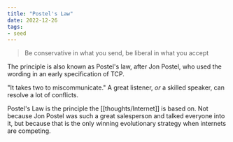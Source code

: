 ```yaml
---
title: "Postel's Law"
date: 2022-12-26
tags:
- seed
---
```


> Be conservative in what you send, be liberal in what you accept

The principle is also known as Postel's law, after Jon Postel, who used the wording in an early specification of TCP.

"It takes two to miscommunicate." A great listener, _or_ a skilled speaker, can resolve a lot of conflicts.

Postel's Law is the principle the [[thoughts/Internet]] is based on. Not because Jon Postel was such a great salesperson and talked everyone into it, but because that is the only winning evolutionary strategy when internets are competing.